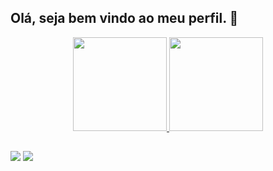 ## Olá, seja bem vindo ao meu perfil. 👋

<div align="center">
  <a href="https://github.com/Marcos-Ignacio">
  <img height="150em" src="https://github-readme-stats.vercel.app/api?username=Marcos-Ignacio&show_icons=true&theme=tokyonight&include_all_commits=true&count_private=true"/>
  <img height="150em" src="https://github-readme-stats.vercel.app/api/top-langs/?username=Marcos-Ignacio&layout=compact&langs_count=7&theme=tokyonight"/>
</div>
  
  ##
  
  <div> 
  <a href = "mailto:marcos.st.manu@gmail.com"><img src="https://img.shields.io/badge/Gmail-D14836?style=for-the-badge&logo=gmail&logoColor=white" target="_blank"></a>
  <a href="hhttps://www.linkedin.com/in/marcos-ignacio-3370aa213/" target="_blank"><img src="https://img.shields.io/badge/-LinkedIn-%230077B5?style=for-the-badge&logo=linkedin&logoColor=white" target="_blank"></a> 
 
 
</div>
